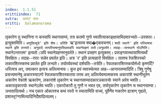 ```yaml
---
index:  1.1.51
vrittiindex:  71
sutra:  उरण्? रपरः
vritti:  balamanorama 
---
```


लृकारेण तु स्थानिना न कस्यापि स्थानसाम्यं, तत्र कतमो गुणो भवतीत्याकाङ्क्षायामिदमारभ्यते--उरण्रपरः। इत्युक्तमिति। `अणुदित्सूत्रे' इति शेषः। उरिति `ऋ'इत्यस्य षष्ठ�एकवचनम्। `षष्ठी स्थाने' इति परिभाषया स्थाने इति लभ्यते। अनुवादे तत्परिभाषानुपस्थितावपि स्थानेग्रहणं ततो।ञनुवर्तते। तदाह--तत्स्थाने योऽणिति। `स्थानेऽन्तरतम' इत्यतो।ञपि स्थानेग्रहणमनुवर्तते। स्थानं प्रसह्ग इत्युक्तम्। प्रसङ्गावस्थायामित्यर्थो विवक्षितः। तदाह--रपरः सन्नेव प्रवर्तत इति। अत्र `र' इति प्रत्याहारो विवक्षितः। ततश्च रेफशिरस्को लकारशिरस्कश्च प्रवर्तत इति लभ्यते। तयोर्व्यवस्थां दर्शयति--तत्रेति। रेफलकारशिरस्कयोर्मध्ये कृष्णर्दिं?धरित्यत्र अर्, तवल्कार इत्यत्र अलित्यन्वयः। कुत इयं व्यवस्थेत्यत आह--आन्तरतम्यादिति। त्रिषु गुणेषु प्रसज्यमानेषु अकारस्याऽणो रेफलकारशिरस्कतया तस्य अर् अलित्येवमात्मकस्य अकारांशे स्थानीभूतेन अकारेण रेफांशे ऋकारेण, लकारांशे लृकारेण च स्थानसाम्यादकारञकारयोः स्याने अरेव भवति। अकारलृकारयोः स्थानेऽलेव भवति। एकारोकारौ तु गुणौ न भवत एव, तयोरृकारेण लृकारेण च स्थानसाम्या।ञभावादित्यर्थः। नच एकार ओकारश्च कथं रपरो न स्यातामिति वाच्यं, पूर्वेणैव णकारेण ह्यत्राण् गृह्यते, प्रशास्तृ?णामित्यादिनिर्देशादित्यलम्।

